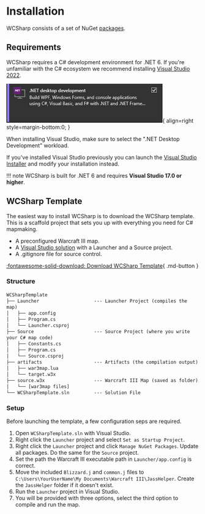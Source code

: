 # Installation

WCSharp consists of a set of NuGet [packages](https://www.nuget.org/profiles/Orden).

## Requirements

WCSharp requires a C# development environment for .NET 6. If you're unfamiliar with the C# ecosystem we recommend installing [Visual Studio 2022](https://visualstudio.microsoft.com/vs/).

![.NET Desktop Development selection in Visual Studio Installer](assets/images/vs-workload.png){ align=right style=margin-bottom:0; }

When installing Visual Studio, make sure to select the ".NET Desktop Development" workload.

If you've installed Visual Studio previously you can launch the [Visual Studio Installer](https://learn.microsoft.com/en-us/visualstudio/install/modify-visual-studio) and modify your installation instead.

!!! note
    WCSharp is built for .NET 6 and requires **Visual Studio 17.0 or higher**.

## WCSharp Template

The easiest way to install WCSharp is to download the WCSharp template. This is a scaffold project that sets you up with everything you need for C# mapmaking.

- A preconfigured Warcraft III map.
- A [Visual Studio solution](https://learn.microsoft.com/en-us/visualstudio/get-started/tutorial-projects-solutions) with a Launcher and a Source project.
- A .gitignore file for source control.

[:fontawesome-solid-download: Download WCSharp Template](https://github.com/Orden4/WCSharp/wiki/WCSharp-template){ .md-button }

### Structure

```
WCSharpTemplate
├── Launcher                    --- Launcher Project (compiles the map)
│   ├── app.config
│   ├── Program.cs
│   └── Launcher.csproj
├── Source                      --- Source Project (where you write your C# map code)
│   ├── Constants.cs
│   ├── Program.cs
│   └── Source.csproj
├── artifacts                   --- Artifacts (the compilation output)
│   ├── war3map.lua
│   └── target.w3x
├── source.w3x                  --- Warcraft III Map (saved as folder)
│   └── [war3map files]
└── WCSharpTemplate.sln         --- Solution File
```

### Setup

Before launching the template, a few configuration seps are required.

1. Open `WCSharpTemplate.sln` with Visual Studio.
2. Right click the `Launcher` project and select `Set as Startup Project`.
3. Right click the `Launcher` project and click `Manage NuGet Packages`. Update all packages. Do the same for the `Source` project.
4. Set the path the Warcraft III executable path in `Launcher/app.config` is correct.
5. Move the included `Blizzard.j` and `common.j` files to `C:\Users\YourUserName\My Documents\Warcraft III\JassHelper`. Create the `JassHelper` folder if it doesn't exist.
6. Run the `Launcher` project in Visual Studio.
7. You will be provided with three options, select the third option to compile and run the map.